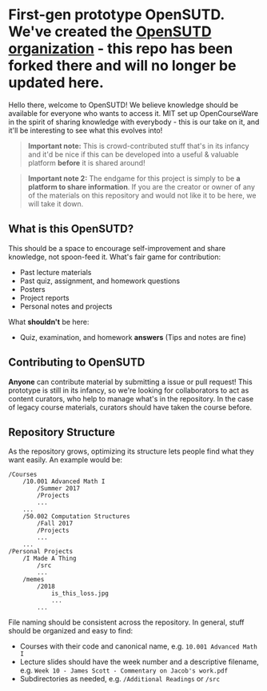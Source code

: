 # First-gen prototype OpenSUTD. We've created the [OpenSUTD organization](https://github.com/opensutd) - this repo has been forked there and will no longer be updated here. 
Hello there, welcome to OpenSUTD! We believe knowledge should be available for everyone who wants to access it. MIT set up OpenCourseWare in the spirit of sharing knowledge with everybody - this is our take on it, and it'll be interesting to see what this evolves into!  

> **Important note:** This is crowd-contributed stuff that's in its infancy and it'd be nice if this can be developed into a useful & valuable platform **before** it is shared around!  

> **Important note 2:** The endgame for this project is simply to be **a platform to share information**. If you are the creator or owner of any of the materials on this repository and would not like it to be here, we will take it down.

## What is this OpenSUTD?
This should be a space to encourage self-improvement and share knowledge, not spoon-feed it. What's fair game for contribution:
* Past lecture materials
* Past quiz, assignment, and homework questions
* Posters
* Project reports
* Personal notes and projects

What **shouldn't** be here:
* Quiz, examination, and homework **answers** (Tips and notes are fine)

## Contributing to OpenSUTD
**Anyone** can contribute material by submitting a issue or pull request! This prototype is still in its infancy, so we're looking for collaborators to act as content curators, who help to manage what's in the repository. In the case of legacy course materials, curators should have taken the course before.

## Repository Structure
As the repository grows, optimizing its structure lets people find what they want easily. An example would be:
```
/Courses
	/10.001 Advanced Math I
		/Summer 2017
		/Projects
		...
	...
	/50.002 Computation Structures
		/Fall 2017
		/Projects
		...
	...
/Personal Projects
	/I Made A Thing
		/src
		...
	/memes
		/2018
			is_this_loss.jpg
			...
		...		
```
File naming should be consistent across the repository. In general, stuff should be organized and easy to find:
* Courses with their code and canonical name, e.g. `10.001 Advanced Math I`
* Lecture slides should have the week number and a descriptive filename, e.g. `Week 10 - James Scott - Commentary on Jacob's work.pdf`
* Subdirectories as needed, e.g. `/Additional Readings` or `/src`
